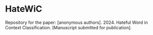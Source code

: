 # HateWiC

Repository for the paper: [anonymous authors]. 2024. Hateful Word in Context Classification. [Manuscript submitted for publication].